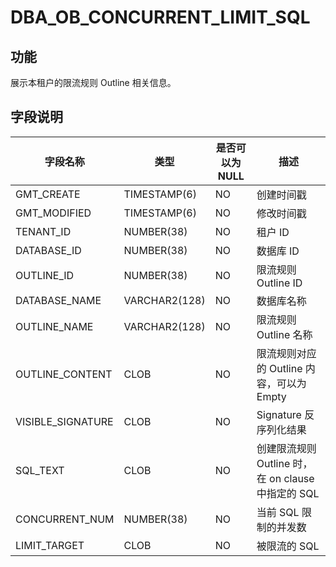 # DBA_OB_CONCURRENT_LIMIT_SQL
## 功能
展示本租户的限流规则 Outline 相关信息。
## 字段说明

| 字段名称 | 类型 | 是否可以为 NULL | 描述 |
| --- | --- | --- | --- |
| GMT_CREATE | TIMESTAMP(6) | NO | 创建时间戳 |
| GMT_MODIFIED | TIMESTAMP(6) | NO | 修改时间戳 |
| TENANT_ID | NUMBER(38) | NO | 租户 ID |
| DATABASE_ID | NUMBER(38) | NO | 数据库 ID |
| OUTLINE_ID | NUMBER(38) | NO | 限流规则 Outline ID |
| DATABASE_NAME | VARCHAR2(128) | NO | 数据库名称 |
| OUTLINE_NAME | VARCHAR2(128) | NO | 限流规则 Outline 名称 |
| OUTLINE_CONTENT | CLOB | NO | 限流规则对应的 Outline 内容，可以为 Empty |
| VISIBLE_SIGNATURE | CLOB | NO | Signature 反序列化结果 |
| SQL_TEXT | CLOB | NO | 创建限流规则 Outline 时，在 on clause 中指定的 SQL |
| CONCURRENT_NUM | NUMBER(38) | NO | 当前 SQL 限制的并发数 |
| LIMIT_TARGET | CLOB | NO | 被限流的 SQL |
